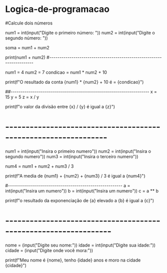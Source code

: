 ﻿# Logica-de-programacao
#Calcule dois números

num1 = int(input("Digite o primeiro número: "))
num2 = int(input("Digite o segundo número: "))

soma = num1 + num2

print(num1 + num2)
#----------------------------------------------------------------------

num1 = 4
num2 = 7
condicao = num1 * num2 + 10

print(f"O resultado da conta {num1} * {num2} + 10 é = {condicao}")



##---------------------------------------------------------------------
x = 15
y = 5
z = x / y

print(f"o valor da divisão entre {x} / {y} é igual a {z}")

# ---------------------------------------------------------------

num1 = int(input("Insira o primeiro numero"))
num2 = int(input("Insira o segundo numero"))
num3 = int(input("Insira o terceiro numero"))

num4 = num1 + num2 + num3 / 3

print(f"A media de {num1} + {num2} + {num3} / 3 é igual a {num4}")

#---------------------------------------------------------
a = int(input("Insira um numero"))
b = int(input("Insira um numero"))
c = a ** b

print(f"o resultado da exponenciação de {a} elevado a {b} é igual a {c}")
# ----------------------------------------------------------------
nome = (input("Digite seu nome:"))
idade = int(input("Digite sua idade:"))
cidade = (input("Digite onde você mora:"))

print(f"Meu nome é {nome}, tenho {idade} anos e moro na cidade {cidade}")
